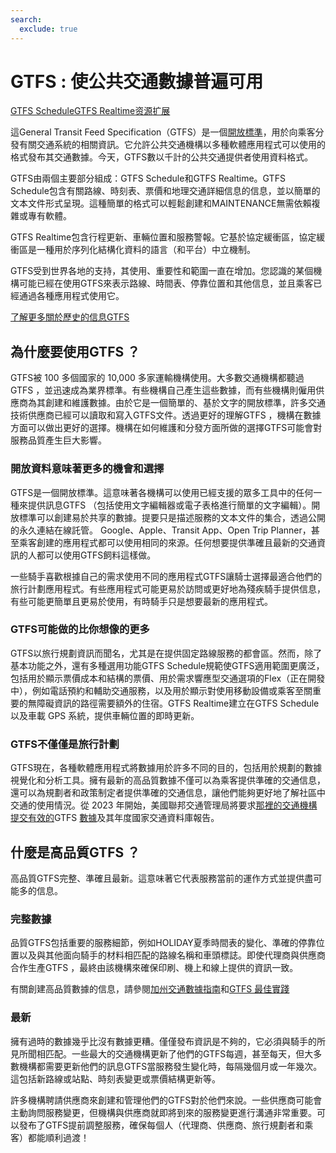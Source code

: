 ```yaml
---
search:
  exclude: true
---
```


# GTFS : 使公共交通數據普遍可用

<div class="landing-page">
    <a class="button" href="schedule">GTFS Schedule</a><a class="button" href="realtime">GTFS Realtime</a><a class="button" href="resources">资源</a><a class="button" href="extensions">扩展</a>
</div>

這General Transit Feed Specification（GTFS）是一個[開放標準](https://www.interoperablemobility.org/definitions/#open_standard)，用於向乘客分發有關交通系統的相關資訊。它允許公共交通機構以多種軟體應用程式可以使用的格式發布其交通數據。今天，GTFS數以千計的公共交通提供者使用資料格式。

GTFS由兩個主要部分組成：GTFS Schedule和GTFS Realtime。GTFS Schedule包含有關路線、時刻表、票價和地理交通詳細信息的信息，並以簡單的文本文件形式呈現。這種簡單的格式可以輕鬆創建和MAINTENANCE無需依賴複雜或專有軟體。

GTFS Realtime包含行程更新、車輛位置和服務警報。它基於協定緩衝區，協定緩衝區是一種用於序列化結構化資料的語言（和平台）中立機制。

GTFS受到世界各地的支持，其使用、重要性和範圍一直在增加。您認識的某個機構可能已經在使用GTFS來表示路線、時間表、停靠位置和其他信息，並且乘客已經通過各種應用程式使用它。

[了解更多關於歷史的信息GTFS](background.md) 

## 為什麼要使用GTFS ？

GTFS被 100 多個國家的 10,000 多家運輸機構使用。大多數交通機構都聽過GTFS ，並迅速成為業界標準。有些機構自己產生這些數據，而有些機構則僱用供應商為其創建和維護數據。由於它是一個簡單的、基於文字的開放標準，許多交通技術供應商已經可以讀取和寫入GTFS文件。透過更好的理解GTFS ，機構在數據方面可以做出更好的選擇。機構在如何維護和分發方面所做的選擇GTFS可能會對服務品質產生巨大影響。

### 開放資料意味著更多的機會和選擇

GTFS是一個開放標準。這意味著各機構可以使用已經支援的眾多工具中的任何一種來提供訊息GTFS （包括使用文字編輯器或電子表格進行簡單的文字編輯）。開放標準可以創建易於共享的數據。提要只是描述服務的文本文件的集合，透過公開的永久連結在線託管。 Google、Apple、Transit App、Open Trip Planner，甚至乘客創建的應用程式都可以使用相同的來源。任何想要提供準確且最新的交通資訊的人都可以使用GTFS飼料這樣做。

一些騎手喜歡根據自己的需求使用不同的應用程式GTFS讓騎士選擇最適合他們的旅行計劃應用程式。有些應用程式可能更易於訪問或更好地為殘疾騎手提供信息，有些可能更簡單且更易於使用，有時騎手只是想要最新的應用程式。

### GTFS可能做的比你想像的更多

GTFS以旅行規劃資訊而聞名，尤其是在提供固定路線服務的都會區。然而，除了基本功能之外，還有多種選用功能GTFS Schedule規範使GTFS適用範圍更廣泛，包括用於顯示票價成本和結構的票價、用於需求響應型交通選項的Flex（正在開發中），例如電話預約和輔助交通服務，以及用於顯示對使用移動設備或乘客至關重要的無障礙資訊的路徑需要額外的住宿。GTFS Realtime建立在GTFS Schedule以及車載 GPS 系統，提供車輛位置的即時更新。

### GTFS不僅僅是旅行計劃

GTFS現在，各種軟體應用程式將數據用於許多不同的目的，包括用於規劃的數據視覺化和分析工具。擁有最新的高品質數據不僅可以為乘客提供準確的交通信息，還可以為規劃者和政策制定者提供準確的交通信息，讓他們能夠更好地了解社區中交通的使用情況。從 2023 年開始，美國聯邦交通管理局將要求[那裡的交通機構提交有效的](https://www.federalregister.gov/documents/2023/03/03/2023-04379/national-transit-database-reporting-changes-and-clarifications)GTFS [數據](https://www.federalregister.gov/documents/2023/03/03/2023-04379/national-transit-database-reporting-changes-and-clarifications)及其年度國家交通資料庫報告。

## 什麼是高品質GTFS ？

高品質GTFS完整、準確且最新。這意味著它代表服務當前的運作方式並提供盡可能多的信息。

### 完整數據

品質GTFS包括重要的服務細節，例如HOLIDAY夏季時間表的變化、準確的停靠位置以及與其他面向騎手的材料相匹配的路線名稱和車頭標誌。即使代理商與供應商合作生產GTFS ，最終由該機構來確保印刷、機上和線上提供的資訊一致。

有關創建高品質數據的信息，請參閱[加州交通數據指南](https://dot.ca.gov/cal-itp/california-transit-data-guidelines)和[GTFS 最佳實踐](schedule/best-practices)

### 最新

擁有過時的數據幾乎比沒有數據更糟。僅僅發布資訊是不夠的，它必須與騎手的所見所聞相匹配。一些最大的交通機構更新了他們的GTFS每週，甚至每天，但大多數機構都需要更新他們的訊息GTFS當服務發生變化時，每隔幾個月或一年幾次。這包括新路線或站點、時刻表變更或票價結構更新等。

許多機構聘請供應商來創建和管理他們的GTFS對於他們來說。一些供應商可能會主動詢問服務變更，但機構與供應商就即將到來的服務變更進行溝通非常重要。可以發布了GTFS提前調整服務，確保每個人（代理商、供應商、旅行規劃者和乘客）都能順利過渡！
